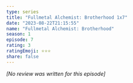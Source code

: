 ```yaml
---
type: series
title: "Fullmetal Alchemist: Brotherhood 1x7"
date: "2023-08-22T21:15:55"
name: "Fullmetal Alchemist: Brotherhood"
season: 1
episode: 7
rating: 3
ratingEmoji: ⭐️⭐️⭐️
share: false
---
```


*[No review was written for this episode]*
